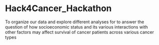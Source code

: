 # Hack4Cancer_Hackathon
To organize our data and explore different analyses for to answer the question of how socioeconomic status and its various interactions with other factors may affect survival of cancer patients across various cancer types
